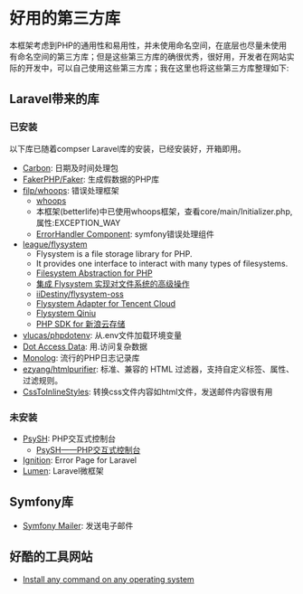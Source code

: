 # 好用的第三方库

本框架考虑到PHP的通用性和易用性，并未使用命名空间，在底层也尽量未使用有命名空间的第三方库；但是这些第三方库的确很优秀，很好用，开发者在网站实际的开发中，可以自己使用这些第三方库；我在这里也将这些第三方库整理如下:

## Laravel带来的库

### 已安装

以下库已随着compser Laravel库的安装，已经安装好，开箱即用。

- [Carbon](https://carbon.nesbot.com/docs/): 日期及时间处理包
- [FakerPHP/Faker](https://fakerphp.github.io/): 生成假数据的PHP库
- [filp/whoops](https://github.com/filp/whoops): 错误处理框架
  - [whoops](http://filp.github.io/whoops/)
  - 本框架(betterlife)中已使用whoops框架，查看core/main/Initializer.php, 属性:EXCEPTION_WAY
  - [ErrorHandler Component](https://github.com/symfony/symfony/tree/6.1/src/Symfony/Component/ErrorHandler): symfony错误处理组件
- [league/flysystem](https://flysystem.thephpleague.com/)
  - Flysystem is a file storage library for PHP. 
  - It provides one interface to interact with many types of filesystems.
  - [Filesystem Abstraction for PHP](https://github.com/thephpleague/flysystem)
  - [集成 Flysystem 实现对文件系统的高级操作](https://laravelacademy.org/post/8419.html)
  - [iiDestiny/flysystem-oss](https://github.com/iiDestiny/flysystem-oss)
  - [Flysystem Adapter for Tencent Cloud](https://github.com/freyo/flysystem-qcloud-cos-v5)
  - [Flysystem Qiniu](https://github.com/overtrue/flysystem-qiniu)
  - [PHP SDK for 新浪云存储](https://github.com/SinaCloudStorage/SinaCloudStorage-SDK-PHP)
- [vlucas/phpdotenv](https://github.com/vlucas/phpdotenv): 从.env文件加载环境变量
- [Dot Access Data](https://github.com/dflydev/dflydev-dot-access-data): 用.访问复杂数据
- [Monolog](https://seldaek.github.io/monolog/): 流行的PHP日志记录库
- [ezyang/htmlpurifier](https://github.com/ezyang/htmlpurifier): 标准、兼容的 HTML 过滤器，支持自定义标签、属性、过滤规则。
- [CssToInlineStyles](https://github.com/tijsverkoyen/CssToInlineStyles): 转换css文件内容如html文件，发送邮件内容很有用

### 未安装 

- [PsySH](https://psysh.org/): PHP交互式控制台
  - [PsySH——PHP交互式控制台](http://vergil.cn/archives/psysh)
- [Ignition](https://flareapp.io/ignition): Error Page for Laravel
- [Lumen](https://lumen.laravel.com/): Laravel微框架

## Symfony库

- [Symfony Mailer](https://symfony.com/doc/current/mailer.html): 发送电子邮件

## 好酷的工具网站

- [Install any command on any operating system](https://command-not-found.com/)